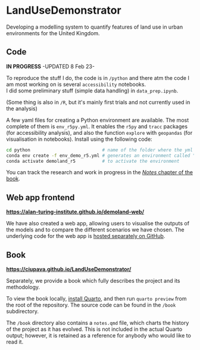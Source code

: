 # LandUseDemonstrator

Developing a modelling system to quantify features of land use in urban environments for the United Kingdom.

## Code

**IN PROGRESS** -UPDATED 8 Feb 23-

To reproduce the stuff I do, the code is in `/python` and there atm the code I am most working on is several `accessibility` notebooks.  
I did some preliminary stuff (simple data handling) in `data_prep.ipynb`.

(Some thing is also in `/R`, but it's mainly first trials and not currently used in the analysis)

A few yaml files for creating a Python environment are available.
The most complete of them is `env_r5py.yml`.
It enables the `r5py` and `tracc` packages (for accessibility analysis), and also the function `explore` with `geopandas` (for visualisation in notebooks).
Install using the following code:

```sh
cd python                           # name of the folder where the yml is located
conda env create -f env_demo_r5.yml # generates an environment called "demoland_r5"
conda activate demoland_r5          # to activate the environment
```

You can track the research and work in progress in the [*Notes* chapter of the book](https://ciupava.github.io/LandUseDemonstrator/notes.html).


## Web app frontend

**https://alan-turing-institute.github.io/demoland-web/**

We have also created a web app, allowing users to visualise the outputs of the models and to compare the different scenarios we have chosen.
The underlying code for the web app is [hosted separately on GitHub](https://github.com/alan-turing-institute/demoland-web).


## Book

**https://ciupava.github.io/LandUseDemonstrator/**

Separately, we provide a book which fully describes the project and its methodology.

To view the book locally, [install Quarto](https://quarto.org/), and then run `quarto preview` from the root of the repository.
The source code can be found in the `/book` subdirectory.

The `/book` directory also contains a `notes.qmd` file, which charts the history of the project as it has evolved.
This is not included in the actual Quarto output; however, it is retained as a reference for anybody who would like to read it.

